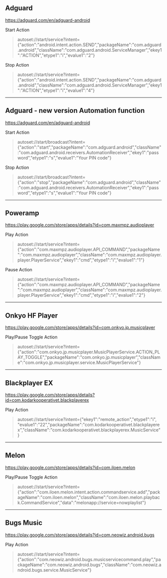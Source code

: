 Adguard
-------------
https://adguard.com/en/adguard-android

Start Action

>autoset://start/service?intent={"action":"android.intent.action.SEND","packageName":"com.adguard.android","className":"com.adguard.android.ServiceManager","ekey1":"ACTION","etype1":"i","evalue1":"2"}

Stop Action

>autoset://start/service?intent={"action":"android.intent.action.SEND","packageName":"com.adguard.android","className":"com.adguard.android.ServiceManager","ekey1":"ACTION","etype1":"i","evalue1":"4"}

----------

Adguard - new version Automation function
-------------
https://adguard.com/en/adguard-android

Start Action

>autoset://start/broadcast?intent={"action":"start","packageName":"com.adguard.android","className":"com.adguard.android.receivers.AutomationReceiver","ekey1":"password","etype1":"s","evalue1":"Your PIN code"}

Stop Action

>autoset://start/broadcast?intent={"action":"stop","packageName":"com.adguard.android","className":"com.adguard.android.receivers.AutomationReceiver","ekey1":"password","etype1":"s","evalue1":"Your PIN code"}

----------

Poweramp
-------------
https://play.google.com/store/apps/details?id=com.maxmpz.audioplayer

Play Action

>autoset://start/service?intent={"action":"com.maxmpz.audioplayer.API_COMMAND","packageName":"com.maxmpz.audioplayer","className":"com.maxmpz.audioplayer.player.PlayerService","ekey1":"cmd","etype1":"i","evalue1":"1"}

Pause Action

>autoset://start/service?intent={"action":"com.maxmpz.audioplayer.API_COMMAND","packageName":"com.maxmpz.audioplayer","className":"com.maxmpz.audioplayer.player.PlayerService","ekey1":"cmd","etype1":"i","evalue1":"2"}

----------

Onkyo HF Player
-------------
https://play.google.com/store/apps/details?id=com.onkyo.jp.musicplayer

Play/Pause Toggle Action

>autoset://start/service?intent={"action":"com.onkyo.jp.musicplayer.MusicPlayerService.ACTION_PLAY_TOGGLE","packageName":"com.onkyo.jp.musicplayer","className":"com.onkyo.jp.musicplayer.service.MusicPlayerService"}


----------

Blackplayer EX
-------------
https://play.google.com/store/apps/details?id=com.kodarkooperativet.blackplayerex

Play Action

>autoset://start/service?intent={"ekey1":"remote_action","etype1":"i", "evalue1":"22","packageName":"com.kodarkooperativet.blackplayerex","className":"com.kodarkooperativet.blackplayerex.MusicService"}

----------

Melon
-------------
https://play.google.com/store/apps/details?id=com.iloen.melon

Play/Pause Toggle Action

>autoset://start/service?intent={"action":"com.iloen.melon.intent.action.commandservice.add","packageName":"com.iloen.melon","className":"com.iloen.melon.playback.CommandService","data":"melonapp://service=nowplaylist"}

----------

Bugs Music
-------------
https://play.google.com/store/apps/details?id=com.neowiz.android.bugs

Play Action

>autoset://start/service?intent={"action":"com.neowiz.android.bugs.musicservicecommand.play","packageName":"com.neowiz.android.bugs","className":"com.neowiz.android.bugs.service.MusicService"}
